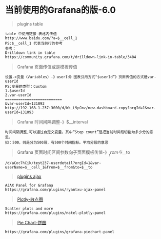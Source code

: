 # 当前使用的Grafana的版-6.0

> plugins table
```
table 中使用链接-表格内传值
http://www.baidu.com/?a=$__cell_1
PS:$__cell_1 代表当前行的参考
参考：
Drilldown link in table
https://community.grafana.com/t/drilldown-link-in-table/3484
```
> Grafana 页面传值或是模板传值
```
设置->变量（Variables）-》userId》图表引用方式“$userId”》页面传值的方式是var-userId
PS:变量的类型：Custom
1.$userId
2.var-userId
==========================
&var-userId=131093
http://192.168.1.237:3000/d/Wk_L9pCmz/new-dashboard-copy?orgId=1&var-userId=131093
```
> Grafana 时间间隔调整-》$__interval
```
时间间隔调整,可以通过自定义变量，其中“Step count”是把当前时间段切割为多少分的意思。
如：500，则是分为500段，有500个时间指标。平均分段的意思
``` 
> Grafana 页面时间区间参数向子页面模板传值-》$__from 与$__to 
```
/d/aCoc7hCik/test237-userdetail?orgId=1&var-userName=$__cell_1&from=$__from&to=$__to

```
> [plugins ajax](https://grafana.com/plugins/ryantxu-ajax-panel)
```
AJAX Panel for Grafana
https://grafana.com/plugins/ryantxu-ajax-panel
```
> [Plotly-散点图](https://grafana.com/plugins/natel-plotly-panel)
```
Scatter plots and more
https://grafana.com/plugins/natel-plotly-panel
```
> [Pie Chart-饼图](https://grafana.com/plugins/grafana-piechart-panel)
```
https://grafana.com/plugins/grafana-piechart-panel
```
